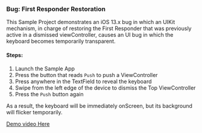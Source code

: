 ### Bug: First Responder Restoration

This Sample Project demonstrates an iOS 13.x bug in which an UIKit mechanism, in charge of restoring the First Responder that was previously active in a dismissed viewController, causes an UI bug in which the keyboard becomes temporarily transparent.

#### Steps:
1. Launch the Sample App
2. Press the button that reads `Push` to push a ViewController
3. Press anywhere in the TextField to reveal the keyboard
4. Swipe from the left edge of the device to dismiss the Top ViewController
5. Press the `Push` button again

As a result, the keyboard will be immediately onScreen, but its background will flicker temporarily.

[Demo video Here](Demo.mp4)